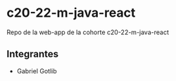 # c20-22-m-java-react
Repo de la web-app de la cohorte c20-22-m-java-react

## Integrantes

- Gabriel Gotlib

